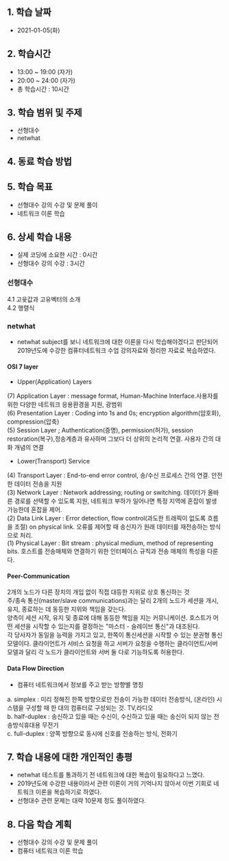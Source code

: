 ## 1. 학습 날짜
+ 2021-01-05(화)

## 2. 학습시간
+ 13:00 ~ 19:00 (자가)   
+ 20:00 ~ 24:00 (자가)
+ 총 학습시간 : 10시간

## 3. 학습 범위 및 주제
+ 선형대수
+ netwhat

## 4. 동료 학습 방법


## 5. 학습 목표
+ 선형대수 강의 수강 및 문제 풀이 
+ 네트워크 이론 학습

## 6. 상세 학습 내용
+ 실제 코딩에 소요한 시간 : 0시간  
+ 선형대수 강의 수강 : 3시간

### 선형대수

4.1 고윳값과 고유벡터의 소개   
4.2 행렬식   

### netwhat

+ netwhat subject를 보니 네트워크에 대한 이론을 다시 학습해야겠다고 판단되어 2019년도에 수강한 컴퓨터네트워크 수업 강의자료와 정리한 자료로 복습하였다.   

#### OSI 7 layer

- Upper(Application) Layers 

(7) Application Layer : message format, Human-Machine Interface.사용자를 위한 다양한 네트워크 응용환경을 지원, 광범위   
(6) Presentation Layer : Coding into 1s and 0s; encryption algorithm(암호화), compression(압축)   
(5) Session Layer ; Authentication(증명), permission(허가), session restoration(복구),정송계층과 유사하며 그보다 더 상위의 논리적 연결. 사용자 간의 대화 개념의 연결   

- Lower(Transport) Service

(4) Transport Layer : End-to-end error control, 송/수신 프로세스 간의 연결. 안전한 데이터 전송을 지원   
(3) Network Layer : Network addressing; routing or switching. 데이터가 올바른 경로를 선택할 수 있도록 지원, 네트워크 부하가 일어나면 특정 지역에 혼잡이 발생 가능한데 혼잡을 제어.  
(2) Data Link Layer : Error detection, flow control(과도한 트래픽이 없도록 흐름을 조절) on physical link. 오류를 제어할 때 송신자가 원래 데이터를 재전송하는 방식으로 처리.   
(1) Physical Layer : Bit stream : physical medium, method of representing bits. 호스트를 전송매체와 연결하기 위한 인터페이스 규칙과 전송 매체의 특성을 다룬다.    

#### Peer-Communication 

2개의 노드가 다른 장치의 개입 없이 직접 대등한 지위로 상호 통신하는 것   
주/종속 통신(master/slave communications)과는 달리 2개의 노드가 세션을 개시, 유지, 종료하는 데 동등한 지위와 책임을 갖는다.   
양측이 세션 시작, 유지 및 종료에 대해 동등한 책임을 지는 커뮤니케이션. 호스트가 어떤 세션을 시작할 수 있는지를 결정하는 "마스터 - 슬레이브 통신"과 대조된다.   
각 당사자가 동일을 능력을 가지고 있고, 한쪽이 통신세션을 시작할 수 있는 분권형 통신 모델이다. 클라이언트가 서비스 요청을 하고 서버가 요청을 수행하는 클라이언트/서버 모델과 달리 각 노드가 클라이언트와 서버 둘 다로 기능하도록 허용한다.   

#### Data Flow Direction

- 컴퓨터 네트워크에서 정보를 주고 받는 방향별 명칭

a. simplex : 미리 정해진 한쪽 방향으로만 전송이 가능한 데이터 전송방식, (온라인) 시스템을 구성할 때 한 대의 컴퓨터로 구성되는 것. TV,라디오   
b. half-duplex : 송신하고 있을 때는 수신이, 수신하고 있을 때는 송신이 되지 않는 전송방식휴대용 무전기   
c. full-duplex : 양쪽 방향으로 동시에 신호를 전송하는 방식, 전화기   

## 7. 학습 내용에 대한 개인적인 총평
+ netwhat 테스트를 통과하기 전 네트워크에 대한 복습이 필요하다고 느꼈다. 
+ 2019년도에 수강한 내용이라서 관련 이론이 거의 기억나지 않아서 이번 기회로 네트워크 이론을 복습하기로 하였다.
+ 선형대수 관련 문제는 대략 10문제 정도 풀이하였다.

## 8. 다음 학습 계획
+ 선형대수 강의 수강 및 문제 풀이
+ 컴퓨터 네트워크 이론 학습